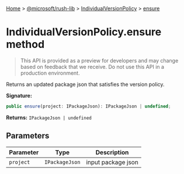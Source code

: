 [Home](./index) &gt; [@microsoft/rush-lib](rush-lib.md) &gt; [IndividualVersionPolicy](rush-lib.individualversionpolicy.md) &gt; [ensure](rush-lib.individualversionpolicy.ensure.md)

# IndividualVersionPolicy.ensure method

> This API is provided as a preview for developers and may change based on feedback that we receive. Do not use this API in a production environment.

Returns an updated package json that satisfies the version policy.

**Signature:**
```javascript
public ensure(project: IPackageJson): IPackageJson | undefined;
```
**Returns:** `IPackageJson | undefined`

## Parameters

|  Parameter | Type | Description |
|  --- | --- | --- |
|  `project` | `IPackageJson` | input package json |

